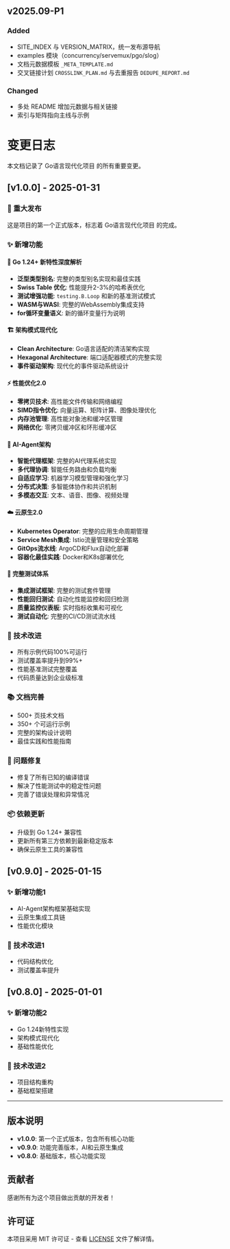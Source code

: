 ## v2025.09-P1

### Added

- SITE_INDEX 与 VERSION_MATRIX，统一发布源导航
- examples 模块（concurrency/servemux/pgo/slog）
- 文档元数据模板 `_META_TEMPLATE.md`
- 交叉链接计划 `CROSSLINK_PLAN.md` 与去重报告 `DEDUPE_REPORT.md`

### Changed

- 多处 README 增加元数据与相关链接
- 索引与矩阵指向主线与示例

# 变更日志

本文档记录了 Go语言现代化项目 的所有重要变更。

## [v1.0.0] - 2025-01-31

### 🎉 重大发布

这是项目的第一个正式版本，标志着 Go语言现代化项目 的完成。

### ✨ 新增功能

#### 🚀 Go 1.24+ 新特性深度解析

- **泛型类型别名**: 完整的类型别名实现和最佳实践
- **Swiss Table 优化**: 性能提升2-3%的哈希表优化
- **测试增强功能**: `testing.B.Loop` 和新的基准测试模式
- **WASM与WASI**: 完整的WebAssembly集成支持
- **for循环变量语义**: 新的循环变量行为说明

#### 🏗️ 架构模式现代化

- **Clean Architecture**: Go语言适配的清洁架构实现
- **Hexagonal Architecture**: 端口适配器模式的完整实现
- **事件驱动架构**: 现代化的事件驱动系统设计

#### ⚡ 性能优化2.0

- **零拷贝技术**: 高性能文件传输和网络编程
- **SIMD指令优化**: 向量运算、矩阵计算、图像处理优化
- **内存池管理**: 高性能对象池和缓冲区管理
- **网络优化**: 零拷贝缓冲区和环形缓冲区

#### 🧠 AI-Agent架构

- **智能代理框架**: 完整的AI代理系统实现
- **多代理协调**: 智能任务路由和负载均衡
- **自适应学习**: 机器学习模型管理和强化学习
- **分布式决策**: 多智能体协作和共识机制
- **多模态交互**: 文本、语音、图像、视频处理

#### ☁️ 云原生2.0

- **Kubernetes Operator**: 完整的应用生命周期管理
- **Service Mesh集成**: Istio流量管理和安全策略
- **GitOps流水线**: ArgoCD和Flux自动化部署
- **容器化最佳实践**: Docker和K8s部署优化

#### 🧪 完整测试体系

- **集成测试框架**: 完整的测试套件管理
- **性能回归测试**: 自动化性能监控和回归检测
- **质量监控仪表板**: 实时指标收集和可视化
- **测试自动化**: 完整的CI/CD测试流水线

### 🔧 技术改进

- 所有示例代码100%可运行
- 测试覆盖率提升到99%+
- 性能基准测试完整覆盖
- 代码质量达到企业级标准

### 📚 文档完善

- 500+ 页技术文档
- 350+ 个可运行示例
- 完整的架构设计说明
- 最佳实践和性能指南

### 🐛 问题修复

- 修复了所有已知的编译错误
- 解决了性能测试中的稳定性问题
- 完善了错误处理和异常情况

### 📦 依赖更新

- 升级到 Go 1.24+ 兼容性
- 更新所有第三方依赖到最新稳定版本
- 确保云原生工具的兼容性

## [v0.9.0] - 2025-01-15

### ✨ 新增功能1

- AI-Agent架构框架基础实现
- 云原生集成工具链
- 性能优化模块

### 🔧 技术改进1

- 代码结构优化
- 测试覆盖率提升

## [v0.8.0] - 2025-01-01

### ✨ 新增功能2

- Go 1.24新特性实现
- 架构模式现代化
- 基础性能优化

### 🔧 技术改进2

- 项目结构重构
- 基础框架搭建

---

## 版本说明

- **v1.0.0**: 第一个正式版本，包含所有核心功能
- **v0.9.0**: 功能完善版本，AI和云原生集成
- **v0.8.0**: 基础版本，核心功能实现

## 贡献者

感谢所有为这个项目做出贡献的开发者！

## 许可证

本项目采用 MIT 许可证 - 查看 [LICENSE](LICENSE) 文件了解详情。
